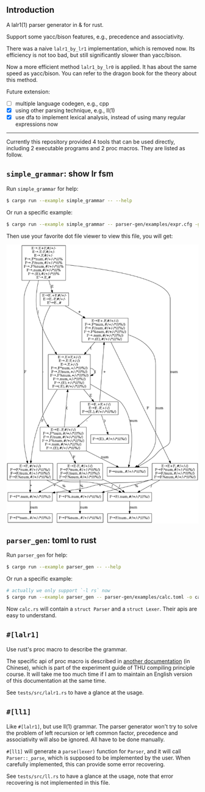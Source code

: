## Introduction

A lalr1(1) parser generator in & for rust.

Support some yacc/bison features, e.g., precedence and associativity.

There was a naive `lalr1_by_lr1` implementation, which is removed now. Its efficiency is not too bad, but still significantly slower than yacc/bison.

Now a more efficient method `lalr1_by_lr0` is applied. It has about the same speed as yacc/bison. You can refer to the dragon book for the theory about this method.

Future extension: 

- [ ] multiple language codegen, e.g., cpp
- [x] using other parsing technique, e.g., ll(1)
- [x] use dfa to implement lexical analysis, instead of using many regular expressions now

---

Currently this repository provided 4 tools that can be used directly, including 2 executable programs and 2 proc macros. They are listed as follow.

## `simple_grammar`: show lr fsm

Run `simple_grammar` for help:

```bash
$ cargo run --example simple_grammar -- --help
```

Or run a specific example:

```bash
$ cargo run --example simple_grammar -- parser-gen/examples/expr.cfg -g lalr1 -o expr.dot
```

Then use your favorite dot file viewer to view this file, you will get:

![](parser-gen/examples/expr.png)

## `parser_gen`: toml to rust

Run `parser_gen` for help:

```bash
$ cargo run --example parser_gen -- --help
```

Or run a specific example:

```bash
# actually we only support `-l rs` now
$ cargo run --example parser_gen -- parser-gen/examples/calc.toml -o calc.rs -l rs
```

Now `calc.rs` will contain a `struct Parser` and a `struct Lexer`. Their apis are easy to understand.

## `#[lalr1]`

Use rust's proc macro to describe the grammar.

The specific api of proc macro is described in [another documentation](https://mashplant.gitbook.io/decaf-doc/pa1a/lalr1-shi-yong-zhi-dao) (in Chinese), which is part of the experiment guide of THU compiling principle course. It will take me too much time if I am to maintain an English version of this documentation at the same time.

See `tests/src/lalr1.rs` to have a glance at the usage.

## `#[ll1]`

Like `#[lalr1]`, but use ll(1) grammar. The parser generator won't try to solve the problem of left recursion or left common factor, precedence and associativity will also be ignored. All have to be done manually. 

`#[ll1]` will generate a `parse(lexer)` function for `Parser`, and it will call `Parser::_parse`, which is supposed to be implemented by the user. When carefully implemented, this can provide some error recovering.

See `tests/src/ll.rs` to have a glance at the usage, note that error recovering is not implemented in this file.
